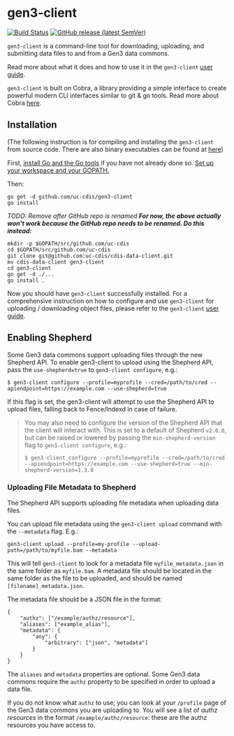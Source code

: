 # gen3-client
[![Build Status](https://travis-ci.org/uc-cdis/cdis-data-client.svg?branch=master)](https://travis-ci.org/uc-cdis/cdis-data-client)
[![GitHub release (latest SemVer)](https://img.shields.io/github/v/release/uc-cdis/cdis-data-client?sort=semver)](https://github.com/uc-cdis/cdis-data-client/releases)

`gen3-client` is a command-line tool for downloading, uploading, and submitting data files to and from a Gen3 data commons.

Read more about what it does and how to use it in the `gen3-client` [user guide](https://gen3.org/resources/user/gen3-client/).

`gen3-client` is built on Cobra, a library providing a simple interface to create powerful modern CLI interfaces similar to git & go tools. Read more about Cobra [here](https://github.com/spf13/cobra).


## Installation

(The following instruction is for compiling and installing the `gen3-client` from source code. There are also binary executables can be found at [here](https://github.com/uc-cdis/cdis-data-client/releases))

First, [install Go and the Go tools](https://golang.org/doc/install) if you have not already done so. [Set up your workspace and your GOPATH.](https://golang.org/doc/code.html)


Then:
```
go get -d github.com/uc-cdis/gen3-client
go install
```


*TODO: Remove after GitHub repo is renamed*
**_For now, the above actually won't work because the GitHub repo needs to be renamed. Do this instead:_**

```
mkdir -p $GOPATH/src/github.com/uc-cdis
cd $GOPATH/src/github.com/uc-cdis
git clone git@github.com:uc-cdis/cdis-data-client.git
mv cdis-data-client gen3-client
cd gen3-client
go get -d ./...
go install .
```

Now you should have `gen3-client` successfully installed. For a comprehensive instruction on how to configure and use `gen3-client` for uploading / downloading object files, please refer to the `gen3-client` [user guide](https://gen3.org/resources/user/gen3-client/).

## Enabling Shepherd
Some Gen3 data commons support uploading files through the new Shepherd API.
To enable gen3-client to upload using the Shepherd API, pass the `use-shepherd=true` to `gen3-client configure`, e.g.:
```
$ gen3-client configure --profile=myprofile --cred=/path/to/cred --apiendpoint=https://example.com --use-shepherd=true
```
If this flag is set, the gen3-client will attempt to use the Shepherd API to upload files, falling back to Fence/Indexd in case of failure.

>You may also need to configure the version of the Shepherd API that the client will interact with. This is set to a default of Shepherd `v2.0.0`, but can
>be raised or lowered by passing the `min-shepherd-version` flag to `gen3-client configure`, e.g.:
>```
>$ gen3-client configure --profile=myprofile --cred=/path/to/cred --apiendpoint=https://example.com --use-shepherd=true --min-shepherd-version=1.3.0
>```

### Uploading File Metadata to Shepherd
The Shepherd API supports uploading file metadata when uploading data files.

You can upload file metadata using the `gen3-client upload` command with the  `--metadata` flag. E.g.:
```
gen3-client upload --profile=my-profile --upload-path=/path/to/myfile.bam --metadata
```

This will tell `gen3-client` to look for a metadata file `myfile_metadata.json` in the same folder as `myfile.bam`.
A metadata file should be located in the same folder as the file to be uploaded, and should be named `[filename]_metadata.json`.

The metadata file should be a JSON file in the format:
```
{
    "authz": ["/example/authz/resource"],
    "aliases": ["example_alias"],
    "metadata": {
        "any": {
            "arbitrary": ["json", "metadata"]
        }
    }
}
```
The `aliases` and `metadata` properties are optional. Some Gen3 data commons require the `authz` property to be specified in order to upload a data file.

If you do not know what `authz` to use, you can look at your `/profile` page of the Gen3 data commons you are uploading to. You will see a list of *authz resources* in the format `/example/authz/resource`: these are the authz resources you have access to.
